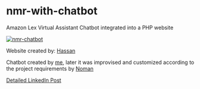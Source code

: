 # nmr-with-chatbot

Amazon Lex Virtual Assistant Chatbot integrated into a PHP website

[![nmr-chatbot](https://github.com/mohsinmshabbir/nmr-with-chatbot/assets/83119436/22cdf1f9-4914-4679-ae3f-34275aacf2aa)](https://www.youtube.com/watch?v=ek1j272iAmc)


Website created by: [Hassan](https://github.com/hassixmalik)

Chatbot created by [me](https://github.com/mohsinmshabbir), later it was improvised and customized according to the project requirements by [Noman](https://github.com/nomanulaziz)

[Detailed LinkedIn Post](https://www.linkedin.com/posts/mohsin-shabbir_amazonlex-chatbotdevelopment-phpintegration-activity-7214690661709553664-olQ2?utm_source=share&utm_medium=member_desktop)
